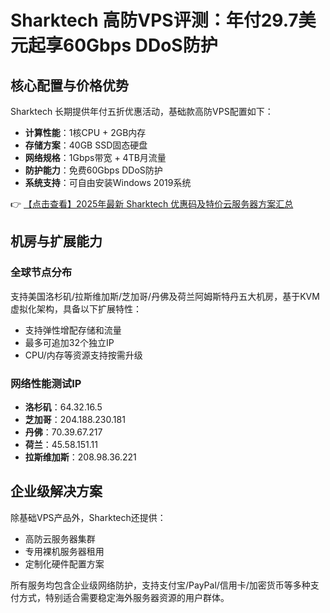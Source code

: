 # Sharktech 高防VPS评测：年付29.7美元起享60Gbps DDoS防护

## 核心配置与价格优势

Sharktech 长期提供年付五折优惠活动，基础款高防VPS配置如下：
- **计算性能**：1核CPU + 2GB内存
- **存储方案**：40GB SSD固态硬盘
- **网络规格**：1Gbps带宽 + 4TB月流量
- **防护能力**：免费60Gbps DDoS防护
- **系统支持**：可自由安装Windows 2019系统

👉 [【点击查看】2025年最新 Sharktech 优惠码及特价云服务器方案汇总](https://bit.ly/Sharktech)

## 机房与扩展能力

### 全球节点分布
支持美国洛杉矶/拉斯维加斯/芝加哥/丹佛及荷兰阿姆斯特丹五大机房，基于KVM虚拟化架构，具备以下扩展特性：
- 支持弹性增配存储和流量
- 最多可追加32个独立IP
- CPU/内存等资源支持按需升级

### 网络性能测试IP
- **洛杉矶**：64.32.16.5
- **芝加哥**：204.188.230.181
- **丹佛**：70.39.67.217
- **荷兰**：45.58.151.11
- **拉斯维加斯**：208.98.36.221

## 企业级解决方案

除基础VPS产品外，Sharktech还提供：
- 高防云服务器集群
- 专用裸机服务器租用
- 定制化硬件配置方案

所有服务均包含企业级网络防护，支持支付宝/PayPal/信用卡/加密货币等多种支付方式，特别适合需要稳定海外服务器资源的用户群体。